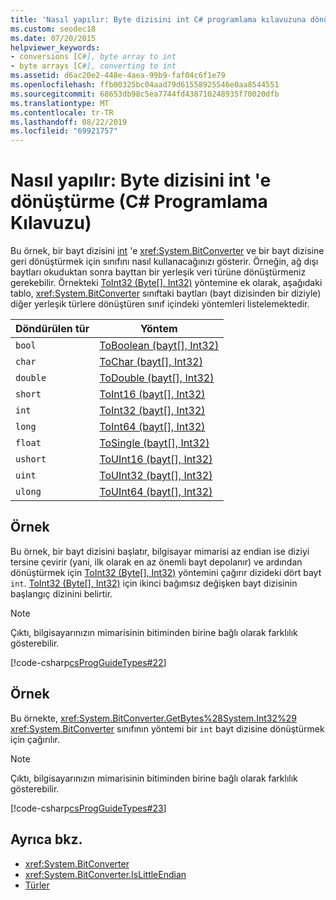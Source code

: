 ```yaml
---
title: 'Nasıl yapılır: Byte dizisini int C# programlama kılavuzuna dönüştürme'
ms.custom: seodec18
ms.date: 07/20/2015
helpviewer_keywords:
- conversions [C#], byte array to int
- byte arrays [C#], converting to int
ms.assetid: d6ac20e2-448e-4aea-99b9-faf04c6f1e79
ms.openlocfilehash: ffb00325bc04aad79d61558925546e0aa8544551
ms.sourcegitcommit: 68653db98c5ea7744fd438710248935f70020dfb
ms.translationtype: MT
ms.contentlocale: tr-TR
ms.lasthandoff: 08/22/2019
ms.locfileid: "69921757"
---
```

# <a name="how-to-convert-a-byte-array-to-an-int-c-programming-guide"></a>Nasıl yapılır: Byte dizisini int 'e dönüştürme (C# Programlama Kılavuzu)
Bu örnek, bir bayt dizisini [int](../../language-reference/builtin-types/integral-numeric-types.md) 'e <xref:System.BitConverter> ve bir bayt dizisine geri dönüştürmek için sınıfını nasıl kullanacağınızı gösterir. Örneğin, ağ dışı baytları okuduktan sonra bayttan bir yerleşik veri türüne dönüştürmeniz gerekebilir. Örnekteki [ToInt32 (Byte\[\], Int32)](xref:System.BitConverter.ToInt32(System.Byte[],System.Int32)) yöntemine ek olarak, aşağıdaki tablo, <xref:System.BitConverter> sınıftaki baytları (bayt dizisinden bir diziyle) diğer yerleşik türlere dönüştüren sınıf içindeki yöntemleri listelemektedir.  
  
|Döndürülen tür|Yöntem|  
|-------------------|------------|  
|`bool`|[ToBoolean (bayt\[\], Int32)](xref:System.BitConverter.ToBoolean(System.Byte[],System.Int32))|  
|`char`|[ToChar (bayt\[\], Int32)](xref:System.BitConverter.ToChar(System.Byte[],System.Int32))|  
|`double`|[ToDouble (bayt\[\], Int32)](xref:System.BitConverter.ToDouble(System.Byte[],System.Int32))|  
|`short`|[ToInt16 (bayt\[\], Int32)](xref:System.BitConverter.ToInt16(System.Byte[],System.Int32))|  
|`int`|[ToInt32 (bayt\[\], Int32)](xref:System.BitConverter.ToInt32(System.Byte[],System.Int32))|  
|`long`|[ToInt64 (bayt\[\], Int32)](xref:System.BitConverter.ToInt64(System.Byte[],System.Int32))|  
|`float`|[ToSingle (bayt\[\], Int32)](xref:System.BitConverter.ToSingle(System.Byte[],System.Int32))|  
|`ushort`|[ToUInt16 (bayt\[\], Int32)](xref:System.BitConverter.ToUInt16(System.Byte[],System.Int32))|  
|`uint`|[ToUInt32 (bayt\[\], Int32)](xref:System.BitConverter.ToUInt32(System.Byte[],System.Int32))|  
|`ulong`|[ToUInt64 (bayt\[\], Int32)](xref:System.BitConverter.ToUInt64(System.Byte[],System.Int32))|  
  
## <a name="example"></a>Örnek  
 Bu örnek, bir bayt dizisini başlatır, bilgisayar mimarisi az endian ise diziyi tersine çevirir (yani, ilk olarak en az önemli bayt depolanır) ve ardından dönüştürmek için [ToInt32 (Byte\[\], Int32)](xref:System.BitConverter.ToInt32(System.Byte[],System.Int32)) yöntemini çağırır dizideki dört bayt `int`. [ToInt32 (Byte\[\], Int32)](xref:System.BitConverter.ToInt32(System.Byte[],System.Int32)) için ikinci bağımsız değişken bayt dizisinin başlangıç dizinini belirtir.  
  
> [!NOTE]
> Çıktı, bilgisayarınızın mimarisinin bitiminden birine bağlı olarak farklılık gösterebilir.  
  
 [!code-csharp[csProgGuideTypes#22](~/samples/snippets/csharp/VS_Snippets_VBCSharp/CsProgGuideTypes/CS/Class1.cs#22)]  
  
## <a name="example"></a>Örnek  
 Bu örnekte, <xref:System.BitConverter.GetBytes%28System.Int32%29> <xref:System.BitConverter> sınıfının yöntemi bir `int` bayt dizisine dönüştürmek için çağırılır.  
  
> [!NOTE]
> Çıktı, bilgisayarınızın mimarisinin bitiminden birine bağlı olarak farklılık gösterebilir.  
  
 [!code-csharp[csProgGuideTypes#23](~/samples/snippets/csharp/VS_Snippets_VBCSharp/CsProgGuideTypes/CS/Class1.cs#23)]  
  
## <a name="see-also"></a>Ayrıca bkz.

- <xref:System.BitConverter>
- <xref:System.BitConverter.IsLittleEndian>
- [Türler](./index.md)
